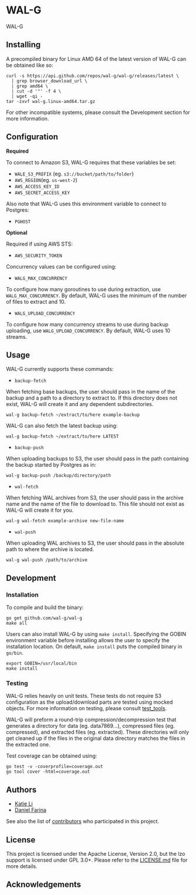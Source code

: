 # WAL-G

WAL-G 

Installing
----------
A precompiled binary for Linux AMD 64 of the latest version of WAL-G can be obtained like so:

```
curl -s https://api.github.com/repos/wal-g/wal-g/releases/latest \
  | grep browser_download_url \
  | grep amd64 \
  | cut -d '"' -f 4 \
  | wget -qi -
tar -zxvf wal-g.linux-amd64.tar.gz

```
For other incompatible systems, please consult the Development section for more information.

Configuration
-------------
**Required**

To connect to Amazon S3, WAL-G requires that these variables be set:

* `WALE_S3_PREFIX` (eg. `s3://bucket/path/to/folder`)
* `AWS_REGION`(eg. `us-west-2`)
* `AWS_ACCESS_KEY_ID`
* `AWS_SECRET_ACCESS_KEY`

Also note that WAL-G uses this environment variable to connect to Postgres:

* `PGHOST`

**Optional**

Required if using AWS STS:

* `AWS_SECURITY_TOKEN`

Concurrency values can be configured using:

* `WALG_MAX_CONCURRENCY`

To configure how many goroutines to use during extraction, use `WALG_MAX_CONCURRENCY`. By default, WAL-G uses the minimum of the number of files to extract and 10.

* `WALG_UPLOAD_CONCURRENCY`

To configure how many concurrency streams to use during backup uploading, use `WALG_UPLOAD_CONCURRENCY`. By default, WAL-G uses 10 streams.



Usage
-----

WAL-G currently supports these commands:


* ``backup-fetch``

When fetching base backups, the user should pass in the name of the backup and a path to a directory to extract to. If this directory does not exist, WAL-G will create it and any dependent subdirectories. 

```
wal-g backup-fetch ~/extract/to/here example-backup
```

WAL-G can also fetch the latest backup using:

```
wal-g backup-fetch ~/extract/to/here LATEST
```

* ``backup-push``

When uploading backups to S3, the user should pass in the path containing the backup started by Postgres as in:

```
wal-g backup-push /backup/directory/path
```


* ``wal-fetch``

When fetching WAL archives from S3, the user should pass in the archive name and the name of the file to download to. This file should not exist as WAL-G will create it for you.

```
wal-g wal-fetch example-archive new-file-name
```


* ``wal-push``

When uploading WAL archives to S3, the user should pass in the absolute path to where the archive is located.

```
wal-g wal-push /path/to/archive
```

Development
-----------
### Installation
To compile and build the binary:

```
go get github.com/wal-g/wal-g
make all
```
Users can also install WAL-G by using `make install`. Specifying the GOBIN environment variable before installing allows the user to specify the installation location. On default, `make install` puts the compiled binary in `go/bin`.

```
export GOBIN=/usr/local/bin
make install
```

### Testing

WAL-G relies heavily on unit tests. These tests do not require S3 configuration as the upload/download parts are tested using mocked objects. For more information on testing, please consult [test_tools](test_tools).

WAL-G will preform a round-trip compression/decompression test that generates a directory for data (eg. data7869...), compressed files (eg. compressed), and extracted files (eg. extracted). These directories will only get cleaned up if the files in the original data directory matches the files in the extracted one.

Test coverage can be obtained using:

```
go test -v -coverprofile=coverage.out
go tool cover -html=coverage.out
```


Authors
-------

* [Katie Li](https://github.com/katie31)
* [Daniel Farina](https://github.com/fdr)

See also the list of [contributors](https://github.com/your/project/contributors) who participated in this project.

License
-------

This project is licensed under the Apache License, Version 2.0, but the lzo support is licensed under GPL 3.0+. Please refer to the [LICENSE.md](LICENSE.md) file for more details.

Acknowledgements
----------------


